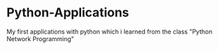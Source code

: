 # Python-Applications


My first applications with python which i learned from the class "Python Network Programming"
